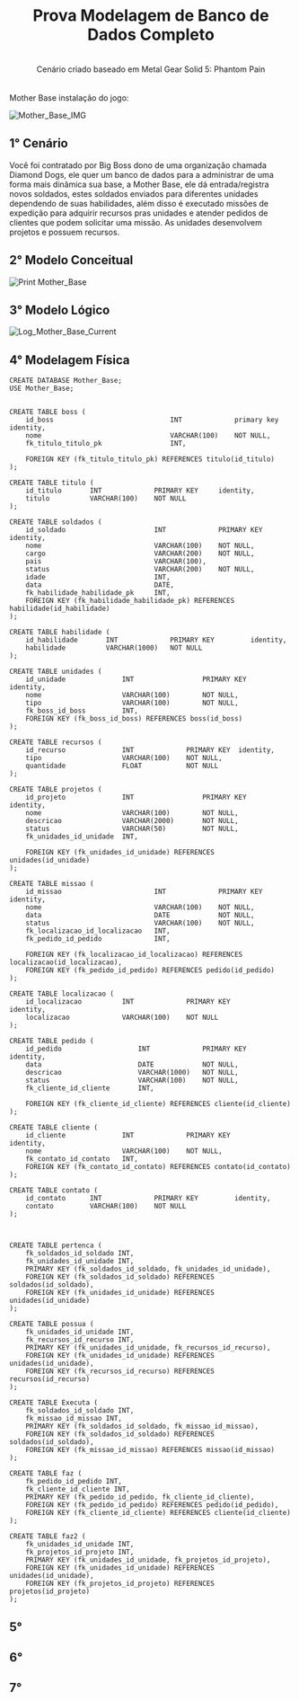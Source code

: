 <div align=center ><h1> Prova Modelagem de Banco de Dados Completo </h1></div>

<br>
<div align=center >Cenário criado baseado em Metal Gear Solid 5: Phantom Pain</div>
<br>
<br>
Mother Base instalação do jogo: 

![Mother_Base_IMG](https://github.com/Gabriel-C137/Prova_BD/assets/91295561/71dd42a7-7b91-4316-b21a-b021114b4e68)


## 1° Cenário 

  Você foi contratado por Big Boss dono de uma organização chamada Diamond Dogs, ele quer um banco de dados para a administrar de uma forma 
mais dinâmica sua base, a Mother Base, ele dá entrada/registra novos soldados, estes soldados enviados para diferentes unidades dependendo de suas 
habilidades, além disso é executado missões de expedição para adquirir recursos pras unidades e atender pedidos de clientes que podem solicitar 
uma missão. As unidades desenvolvem projetos e possuem recursos.

## 2° Modelo Conceitual

![Print Mother_Base](https://github.com/Gabriel-C137/Prova_BD/assets/91295561/a3a50d5d-61e8-4260-ad22-5bb7ca09e541)

## 3° Modelo Lógico

![Log_Mother_Base_Current](https://github.com/Gabriel-C137/Prova_BD/assets/91295561/abeaac4e-b10a-4f51-9824-99de1514912a)

## 4° Modelagem Física 

```
CREATE DATABASE Mother_Base;
USE Mother_Base;


CREATE TABLE boss (
    id_boss								INT				primary key		identity,
    nome								VARCHAR(100)	NOT NULL,
    fk_titulo_titulo_pk					INT,

    FOREIGN KEY (fk_titulo_titulo_pk) REFERENCES titulo(id_titulo)
);

CREATE TABLE titulo (
    id_titulo		INT				PRIMARY KEY		identity,
    titulo			VARCHAR(100)	NOT NULL
);

CREATE TABLE soldados (
    id_soldado						INT				PRIMARY KEY			identity,
    nome							VARCHAR(100)	NOT NULL,
    cargo							VARCHAR(200)	NOT NULL,
    pais							VARCHAR(100),
    status							VARCHAR(200)	NOT NULL,
    idade							INT,
    data							DATE,
    fk_habilidade_habilidade_pk		INT,
    FOREIGN KEY (fk_habilidade_habilidade_pk) REFERENCES habilidade(id_habilidade)
);

CREATE TABLE habilidade (
    id_habilidade		INT				PRIMARY KEY			identity,
    habilidade			VARCHAR(1000)	NOT NULL
);

CREATE TABLE unidades (
    id_unidade				INT					PRIMARY KEY			identity,
    nome					VARCHAR(100)		NOT NULL,
    tipo					VARCHAR(100)		NOT NULL,
    fk_boss_id_boss			INT,
    FOREIGN KEY (fk_boss_id_boss) REFERENCES boss(id_boss)
);

CREATE TABLE recursos (
    id_recurso				INT				PRIMARY KEY  identity,
    tipo					VARCHAR(100)	NOT NULL,
    quantidade				FLOAT			NOT NULL
);

CREATE TABLE projetos (
    id_projeto				INT					PRIMARY KEY			identity,
    nome					VARCHAR(100)		NOT NULL,
    descricao				VARCHAR(2000)		NOT NULL,
    status					VARCHAR(50)			NOT NULL,
    fk_unidades_id_unidade	INT,

    FOREIGN KEY (fk_unidades_id_unidade) REFERENCES unidades(id_unidade)
);

CREATE TABLE missao (
    id_missao						INT				PRIMARY KEY			identity,
    nome							VARCHAR(100)	NOT NULL,
    data							DATE			NOT NULL,
    status							VARCHAR(100)	NOT NULL,
    fk_localizacao_id_localizacao	INT,
    fk_pedido_id_pedido				INT,

    FOREIGN KEY (fk_localizacao_id_localizacao) REFERENCES localizacao(id_localizacao),
    FOREIGN KEY (fk_pedido_id_pedido) REFERENCES pedido(id_pedido)
);

CREATE TABLE localizacao (
    id_localizacao			INT				PRIMARY KEY			identity,
    localizacao				VARCHAR(100)	NOT NULL
);

CREATE TABLE pedido (
    id_pedido					INT				PRIMARY KEY		identity,
    data						DATE			NOT NULL,
    descricao					VARCHAR(1000)	NOT NULL,
    status						VARCHAR(100)	NOT NULL,
    fk_cliente_id_cliente		INT,

    FOREIGN KEY (fk_cliente_id_cliente) REFERENCES cliente(id_cliente)
);

CREATE TABLE cliente (
    id_cliente				INT				PRIMARY KEY			identity,
    nome					VARCHAR(100)	NOT NULL,
    fk_contato_id_contato	INT,
    FOREIGN KEY (fk_contato_id_contato) REFERENCES contato(id_contato)
);

CREATE TABLE contato (
    id_contato		INT				PRIMARY KEY			identity,
    contato			VARCHAR(100)	NOT NULL
);



CREATE TABLE pertenca (
    fk_soldados_id_soldado INT,
    fk_unidades_id_unidade INT,
    PRIMARY KEY (fk_soldados_id_soldado, fk_unidades_id_unidade),
    FOREIGN KEY (fk_soldados_id_soldado) REFERENCES soldados(id_soldado),
    FOREIGN KEY (fk_unidades_id_unidade) REFERENCES unidades(id_unidade)
);

CREATE TABLE possua (
    fk_unidades_id_unidade INT,
    fk_recursos_id_recurso INT,
    PRIMARY KEY (fk_unidades_id_unidade, fk_recursos_id_recurso),
    FOREIGN KEY (fk_unidades_id_unidade) REFERENCES unidades(id_unidade),
    FOREIGN KEY (fk_recursos_id_recurso) REFERENCES recursos(id_recurso)
);

CREATE TABLE Executa (
    fk_soldados_id_soldado INT,
    fk_missao_id_missao INT,
    PRIMARY KEY (fk_soldados_id_soldado, fk_missao_id_missao),
    FOREIGN KEY (fk_soldados_id_soldado) REFERENCES soldados(id_soldado),
    FOREIGN KEY (fk_missao_id_missao) REFERENCES missao(id_missao)
);

CREATE TABLE faz (
    fk_pedido_id_pedido INT,
    fk_cliente_id_cliente INT,
    PRIMARY KEY (fk_pedido_id_pedido, fk_cliente_id_cliente),
    FOREIGN KEY (fk_pedido_id_pedido) REFERENCES pedido(id_pedido),
    FOREIGN KEY (fk_cliente_id_cliente) REFERENCES cliente(id_cliente)
);

CREATE TABLE faz2 (
    fk_unidades_id_unidade INT,
    fk_projetos_id_projeto INT,
    PRIMARY KEY (fk_unidades_id_unidade, fk_projetos_id_projeto),
    FOREIGN KEY (fk_unidades_id_unidade) REFERENCES unidades(id_unidade),
    FOREIGN KEY (fk_projetos_id_projeto) REFERENCES projetos(id_projeto)
);
```

## 5°

## 6°

## 7°
